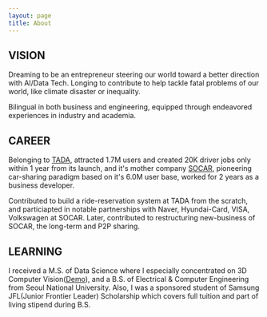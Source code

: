 ```yaml
---
layout: page
title: About
---
```


## VISION

Dreaming to be an entrepreneur steering our world toward a better direction with AI/Data Tech. Longing to contribute to help tackle fatal problems of our world, like climate disaster or inequality.

Bilingual in both business and engineering, equipped through endeavored experiences in industry and academia.

## CAREER

Belonging to <a href="https://tadatada.com/">TADA</a>, attracted 1.7M users and created 20K driver jobs only within 1 year from its launch, and it's mother company <a href="https://www.socar.kr/">SOCAR</a>, pioneering car-sharing paradigm based on it's 6.0M user base, worked for 2 years as a business developer.

Contributed to build a ride-reservation system at TADA from the scratch, and particiapted in notable partnerships with Naver, Hyundai-Card, VISA, Volkswagen at SOCAR. Later, contributed to restructuring new-business of SOCAR, the long-term and P2P sharing.

## LEARNING

I received a M.S. of Data Science where I especially concentrated on 3D Computer Vision(<a href="https://www.youtube.com/watch?v=MBTAXerrD3o">Demo</a>), and a B.S. of Electrical & Computer Engineering from Seoul National University. Also, I was a sponsored student of Samsung JFL(Junior Frontier Leader) Scholarship which covers full tuition and part of living stipend during B.S.
